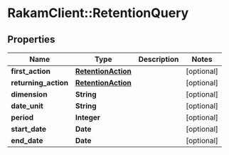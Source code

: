 # RakamClient::RetentionQuery

## Properties
Name | Type | Description | Notes
------------ | ------------- | ------------- | -------------
**first_action** | [**RetentionAction**](RetentionAction.md) |  | [optional] 
**returning_action** | [**RetentionAction**](RetentionAction.md) |  | [optional] 
**dimension** | **String** |  | [optional] 
**date_unit** | **String** |  | [optional] 
**period** | **Integer** |  | [optional] 
**start_date** | **Date** |  | [optional] 
**end_date** | **Date** |  | [optional] 


